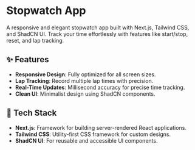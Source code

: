 # Stopwatch App
A responsive and elegant stopwatch app built with Next.js, Tailwind CSS, and ShadCN UI. Track your time effortlessly with features like start/stop, reset, and lap tracking.

## ✨ Features
- **Responsive Design**: Fully optimized for all screen sizes.
- **Lap Tracking**: Record multiple lap times with precision.
- **Real-Time Updates**: Millisecond accuracy for precise time tracking.
- **Clean UI**: Minimalist design using ShadCN components.

## 🚀 Tech Stack
- **Next.js**: Framework for building server-rendered React applications.
- **Tailwind CSS**: Utility-first CSS framework for custom designs.
- **ShadCN UI**: For reusable and accessible UI components.